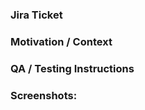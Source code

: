 ### Jira Ticket

<!--- Add a link to the Jira ticket associated with this PR -->

### Motivation / Context

<!--- Why is this change required? Summarize the changes you made.  -->
<!--- Describe the approach to solve the problem or complete the task -->

### QA / Testing Instructions

<!--- List the steps required to review the changes locally or in staging -->

### Screenshots:

<!-- Add screenshots (applicable to any UI changes) -->
